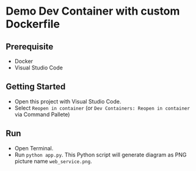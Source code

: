 # Demo Dev Container with custom Dockerfile

## Prerequisite
- Docker
- Visual Studio Code

## Getting Started
- Open this project with Visual Studio Code.
- Select `Reopen in container` (or `Dev Containers: Reopen in container` via Command Pallete)

## Run
- Open Terminal.
- Run `python app.py`. This Python script will generate diagram as PNG picture name `web_service.png`.